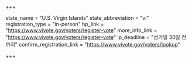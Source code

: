 +++

state_name = "U.S. Virgin Islands"
state_abbreviation = "vi"
registration_type = "in-person"
hp_link = "https://www.vivote.gov/voters/register-vote"
more_info_link = "https://www.vivote.gov/voters/register-vote"
ip_deadline = "선거일 30일 전까지"
confirm_registration_link = "https://www.vivote.gov/voters/lookup"

+++